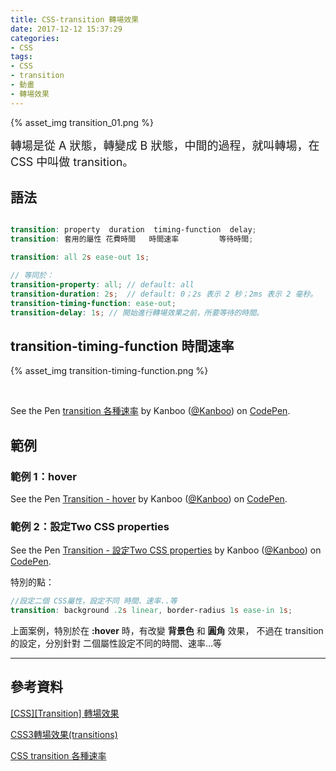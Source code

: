 ```yaml
---
title: CSS-transition 轉場效果
date: 2017-12-12 15:37:29
categories: 
- CSS
tags:
- CSS
- transition
- 動畫
- 轉場效果
---
```


{% asset_img transition_01.png %}

<font style="font-size:18px;">
轉場是從 A 狀態，轉變成 B 狀態，中間的過程，就叫轉場，在 CSS 中叫做 transition。
</font>

<!-- more -->

## 語法

``` scss

transition: property  duration  timing-function  delay;
transition: 套用的屬性 花費時間   時間速率         等待時間;

transition: all 2s ease-out 1s;

// 等同於：
transition-property: all; // default: all
transition-duration: 2s;  // default: 0；2s 表示 2 秒；2ms 表示 2 毫秒。
transition-timing-function: ease-out;
transition-delay: 1s; // 開始進行轉場效果之前，所要等待的時間。

```

## transition-timing-function 時間速率

{% asset_img transition-timing-function.png %}

<br>

<p data-height="265" data-theme-id="dark" data-slug-hash="dJyMQw" data-default-tab="result" data-user="Kanboo" data-embed-version="2" data-pen-title="transition 各種速率" class="codepen">See the Pen <a href="https://codepen.io/Kanboo/pen/dJyMQw/">transition 各種速率</a> by Kanboo (<a href="https://codepen.io/Kanboo">@Kanboo</a>) on <a href="https://codepen.io">CodePen</a>.</p>
<script async src="https://production-assets.codepen.io/assets/embed/ei.js"></script>

## 範例

### 範例 1：hover

<p data-height="265" data-theme-id="0" data-slug-hash="NXWrBw" data-default-tab="result" data-user="Kanboo" data-embed-version="2" data-pen-title="Transition - hover" class="codepen">See the Pen <a href="https://codepen.io/Kanboo/pen/NXWrBw/">Transition - hover</a> by Kanboo (<a href="https://codepen.io/Kanboo">@Kanboo</a>) on <a href="https://codepen.io">CodePen</a>.</p>
<script async src="https://production-assets.codepen.io/assets/embed/ei.js"></script>

### 範例 2：設定Two CSS properties 

<p data-height="265" data-theme-id="0" data-slug-hash="QaWEJm" data-default-tab="css,result" data-user="Kanboo" data-embed-version="2" data-pen-title="Transition - 設定Two CSS properties" class="codepen">See the Pen <a href="https://codepen.io/Kanboo/pen/QaWEJm/">Transition - 設定Two CSS properties</a> by Kanboo (<a href="https://codepen.io/Kanboo">@Kanboo</a>) on <a href="https://codepen.io">CodePen</a>.</p>
<script async src="https://production-assets.codepen.io/assets/embed/ei.js"></script>

特別的點：
``` scss
//設定二個 CSS屬性，設定不同 時間、速率..等
transition: background .2s linear, border-radius 1s ease-in 1s;
```

上面案例，特別於在 **:hover** 時，有改變 **背景色** 和 **圓角** 效果，
不過在 transition 的設定，分別針對 二個屬性設定不同的時間、速率…等

***

## 參考資料

[[CSS][Transition] 轉場效果](http://carlos-studio.com/2017/02/23/css-transition-%E8%BD%89%E5%A0%B4%E6%95%88%E6%9E%9C/)

[CSS3轉場效果(transitions)](https://eyesofkids.gitbooks.io/css3/contents/transitions.html#css3轉場效果transitions)

[CSS transition 各種速率](https://wcc723.github.io/css/2013/08/24/css-transtion-speed/)
